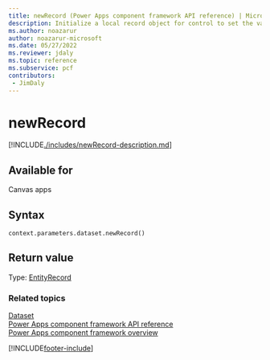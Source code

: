 ```yaml
---
title: newRecord (Power Apps component framework API reference) | Microsoft Docs
description: Initialize a local record object for control to set the value. The control will need to invoke save() on the newly created record to persist the change.
ms.author: noazarur
author: noazarur-microsoft
ms.date: 05/27/2022
ms.reviewer: jdaly
ms.topic: reference
ms.subservice: pcf
contributors:
 - JimDaly
---
```


# newRecord

[!INCLUDE[./includes/newRecord-description.md](./includes/newrecord-description.md)]

## Available for

Canvas apps

## Syntax

`context.parameters.dataset.newRecord()`

## Return value

Type: [EntityRecord](../entityrecord.md)

### Related topics

[Dataset](../dataset.md)<br/>
[Power Apps component framework API reference](../../reference/index.md)<br/>
[Power Apps component framework overview](../../overview.md)

[!INCLUDE[footer-include](../../../../includes/footer-banner.md)]
